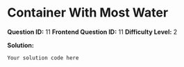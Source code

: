 
  # Container With Most Water
  
  **Question ID:** 11
  **Frontend Question ID:** 11
  **Difficulty Level:** 2
  
  **Solution:**  
  ```
  Your solution code here
  ```
    